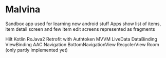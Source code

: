 # Malvina

Sandbox app used for learning new android stuff
Apps show list of items, item detail screen and few item edit screens represented as fragments

Hilt
Kotlin
RxJava2
Retrofit with Authtoken
MVVM
LiveData
DataBinding
ViewBinding
AAC Navigation
BottomNavigationView
RecyclerView
Room (only partly implemented yet)
